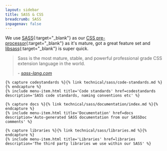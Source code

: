 ```yaml
---
layout: sidebar
title: SASS & CSS
breadcrumb: SASS
inpagenav: false
---
```


We use [SASS](http://sass-lang.com/){:target="_blank"} as our [CSS pre-processor](https://github.com/showcases/css-preprocessors){:target="_blank"} as it's mature, got a great feature set and [libsass](https://github.com/sass/libsass){:target="_blank"} is super quick.

<blockquote class="quote">
    <p>Sass is the most mature, stable, and powerful professional grade CSS extension language in the world.</p>
    <footer>
        - <cite><a href="http://sass-lang.com/" target="_blank" rel="external">sass-lang.com</a></cite>
    </footer>
</blockquote>

<div class="grid">

    {% capture codestandards %}{% link technical/sass/code-standards.md %}{% endcapture %}
    {% include menu-item.html title='Code standards' href=codestandards description='SASS code standards, naming conventions etc' %}

    {% capture docs %}{% link technical/sass/documentation/index.md %}{% endcapture %}
    {% include menu-item.html title='Documentation' href=docs description='Auto-generated SASS documentation from our SASSDoc comments' %}

    {% capture libraries %}{% link technical/sass/libraries.md %}{% endcapture %}
    {% include menu-item.html title='Libraries' href=libraries description='The third party libraries we use within our SASS' %}

</div>
